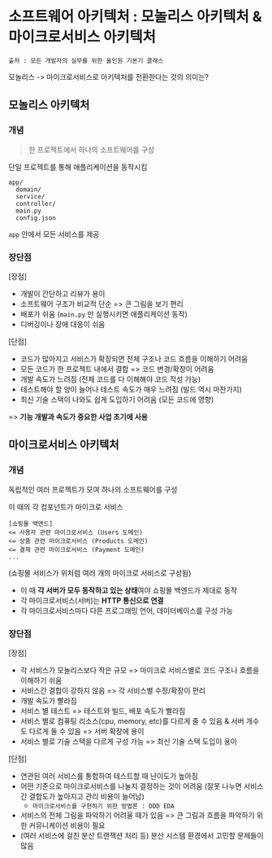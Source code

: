 # 소프트웨어 아키텍처 : 모놀리스 아키텍처 & 마이크로서비스 아키텍처

```
출처 : 모든 개발자의 실무를 위한 올인원 기본기 클래스
```

모놀리스 -> 마이크로서비스로 아키텍처를 전환한다는 것의 의미는?



## 모놀리스 아키텍처

### 개념

> 한 프로젝트에서 하나의 소프트웨어를 구성

단일 프로젝트를 통해 애플리케이션을 동작시킴

```
app/
  domain/
  service/
  controller/
  main.py
  config.json
```

`app` 안에서 모든 서비스를 제공



### 장단점

[장점]

- 개발이 간단하고 리뷰가 용이
- 소프트웨어 구조가 비교적 단순 => 큰 그림을 보기 편리
- 배포가 쉬움 (`main.py` 만 실행시키면 애플리케이션 동작)
- 디버깅이나 장애 대응이 쉬움

[단점]

- 코드가 많아지고 서비스가 확장되면 전체 구조나 코드 흐름을 이해하기 어려움
- 모든 코드가 한 프로젝트 내에서 결합 => 코드 변경/확장이 어려움
- 개발 속도가 느려짐 (전체 코드를 다 이해해야 코드 작성 가능)
- 테스트해야 할 양이 늘어나 테스트 속도가 매우 느려짐 (빌드 역시 마찬가지)
- 최신 기술 스택이 나와도 쉽게 도입하기 어려움 (모든 코드에 영향)



=> **기능 개발과 속도가 중요한 사업 초기에 사용**



## 마이크로서비스 아키텍처

### 개념

독립적인 여러 프로젝트가 모여 하나의 소프트웨어를 구성

이 때의 각 컴포넌트가 마이크로 서비스



```
[쇼핑몰 백엔드]
<= 사용자 관련 마이크로서비스 (Users 도메인)
<= 상품 관련 마이크로서비스 (Products 도메인)
<= 결제 관련 마이크로서비스 (Payment 도메인)
...
```

(쇼핑몰 서비스가 위처럼 여러 개의 마이크로 서비스로 구성됨)

* 이 때 **각 서버가 모두 동작하고 있는 상태**여야 쇼핑몰 백엔드가 제대로 동작
* 각 마이크로서비스(서버)는 **HTTP 통신으로 연결**
* 각 마이크로서비스마다 다른 프로그래밍 언어, 데이터베이스를 구성 가능



### 장단점

[장점]

- 각 서비스가 모놀리스보다 작은 규모 => 마이크로 서비스별로 코드 구조나 흐름을 이해하기 쉬움
- 서비스간 결합이 강하지 않음 => 각 서비스별 수정/확장이 편리
- 개발 속도가 빨라짐
- 서비스 별 테스트 => 테스트와 빌드, 배포 속도가 빨라짐
- 서비스 별로 컴퓨팅 리소스(cpu, memory, etc)를 다르게 줄 수 있음 & 서버 개수도 다르게 둘 수 있음 => 서버 확장에 용이
- 서비스 별로 기술 스택을 다르게 구성 가능 => 최신 기술 스택 도입이 용이

[단점]

- 연관된 여러 서비스를 통합하여 테스트할 때 난이도가 높아짐
- 어떤 기준으로 마이크로서비스를 나눌지 결정하는 것이 어려움 (잘못 나누면 서비스간 결합도가 높아지고 관리 비용이 늘어남)
  - `마이크로서비스를 구현하기 위한 방법론 : DDD EDA`
- 서비스의 전체 그림을 파악하기 어려울 때가 있음 => 큰 그림과 흐름을 파악하기 위한 커뮤니케이션 비용이 필요
- (여러 서비스에 걸친 분산 트랜잭션 처리 등) 분산 시스템 환경에서 고민할 문제들이 많음

